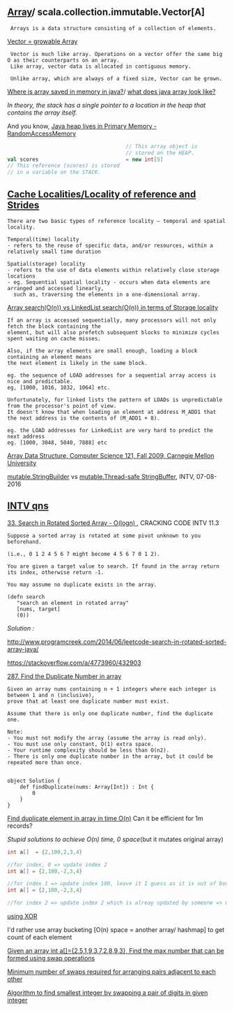 [Array](https://en.wikipedia.org/wiki/Array_data_structure#Efficiency)/ scala.collection.immutable.Vector[A]
--------

```
 Arrays is a data structure consisting of a collection of elements.
```

[Vector = growable Array](https://en.wikipedia.org/wiki/Row_and_column_vectors)

```
 Vector is much like array. Operations on a vector offer the same big O as their counterparts on an array. 
 Like array, vector data is allocated in contiguous memory.
 
 Unlike array, which are always of a fixed size, Vector can be grown.
```

[Where is array saved in memory in java?](http://stackoverflow.com/a/7015836/432903)/ [what does java array look like?](https://dzone.com/articles/what-does-java-array-look)

_In theory, the stack has a single pointer to a location in the heap that contains the array itself._

And you know, [Java heap lives in Primary Memory - RandomAccessMemory](http://stackoverflow.com/a/5276257/432903)

```scala
                                      // This array object is
                                      // stored on the HEAP.
val scores                            = new int[5]
// This reference (scores) is stored
// in a variable on the STACK.
```

[Cache Localities/Locality of reference and Strides](http://docs.cray.com/books/S-2315-50/html-S-2315-50/qmeblljm.html)
---------------------------------------------------------

```
There are two basic types of reference locality – temporal and spatial locality.

Temporal(time) locality
- refers to the reuse of specific data, and/or resources, within a relatively small time duration

Spatial(storage) locality
- refers to the use of data elements within relatively close storage locations
- eg. Sequential spatial locality - occurs when data elements are arranged and accessed linearly,
  such as, traversing the elements in a one-dimensional array.
```

[Array search(O(n)) vs LinkedList search(O(n)) in terms of Storage locality](https://stackoverflow.com/a/19064628/432903)

```
If an array is accessed sequentially, many processors will not only fetch the block containing the 
element, but will also prefetch subsequent blocks to minimize cycles spent waiting on cache misses.

Also, if the array elements are small enough, loading a block containing an element means 
the next element is likely in the same block.

eg. the sequence of LOAD addresses for a sequential array access is nice and predictable. 
eg, [1000, 1016, 1032, 1064] etc.

Unfortunately, for linked lists the pattern of LOADs is unpredictable from the processor's point of view. 
It doesn't know that when loading an element at address M_ADD1 that the next address is the contents of (M_ADD1 + 8).

eg. the LOAD addresses for LinkedList are very hard to predict the next address
eg. [1000, 3048, 5040, 7888] etc

```

[Array Data Structure, Computer Science 121, Fall 2009, Carnegie Mellon University](https://www.cs.cmu.edu/~./adamchik/15-121/lectures/Arrays/arrays.html)

[mutable.StringBuilder](http://docs.oracle.com/javase/7/docs/api/java/lang/StringBuilder.html) vs [mutable.Thread-safe StringBuffer](http://docs.oracle.com/javase/7/docs/api/java/lang/StringBuffer.html), INTV, 07-08-2016

[INTV qns](https://leetcode.com/tag/array/)
--------------------------------------------------

[33. Search in Rotated Sorted Array - O(logn) ](https://leetcode.com/problems/search-in-rotated-sorted-array/), CRACKING CODE INTV 11.3

```
Suppose a sorted array is rotated at some pivot unknown to you beforehand.

(i.e., 0 1 2 4 5 6 7 might become 4 5 6 7 0 1 2).

You are given a target value to search. If found in the array return its index, otherwise return -1.

You may assume no duplicate exists in the array.

(defn search
   "search an element in rotated array"
   [nums, target]
   (0))   
```

_Solution :_

http://www.programcreek.com/2014/06/leetcode-search-in-rotated-sorted-array-java/

https://stackoverflow.com/a/4773960/432903

[287. Find the Duplicate Number in array](https://leetcode.com/problems/find-the-duplicate-number/)

```
Given an array nums containing n + 1 integers where each integer is between 1 and n (inclusive), 
prove that at least one duplicate number must exist. 

Assume that there is only one duplicate number, find the duplicate one.

Note:
- You must not modify the array (assume the array is read only).
- You must use only constant, O(1) extra space.
- Your runtime complexity should be less than O(n2).
- There is only one duplicate number in the array, but it could be repeated more than once.


object Solution {
    def findDuplicate(nums: Array[Int]) : Int {
        0
    }
}

```

[Find duplicate element in array in time O(n)](http://stackoverflow.com/a/16837342/432903)
Can it be efficient for 1m records?

_Stupid solutions to achieve O(n) time, 0 space_(but it mutates original array)

```scala
int a[]  = {2,100,2,3,4}

//for index, 0 => update index 2
int a[] = {2,100,-2,3,4}

//for index 1 => update index 100, leave it I guess as it is out of bound
int a[] = {2,100,-2,3,4}

//for index 2 => update index 2 which is alreay updated by someone => means there is duplicate
```

[using XOR ](https://stackoverflow.com/a/14944957/432903)

I'd rather use array bucketing [O(n) space = another array/ hashmap] to get count of each element

[Given an array int a[]={2,5,1,9,3,7,2,8,9,3}, Find the max number that can be formed using swap operations](https://www.careercup.com/question?id=5638261762424832)

[Minimum number of swaps required for arranging pairs adjacent to each other](http://www.geeksforgeeks.org/minimum-number-of-swaps-required-for-arranging-pairs-adjacent-to-each-other/)

[Algorithm to find smallest integer by swapping a pair of digits in given integer](http://stackoverflow.com/a/17175322/432903)
